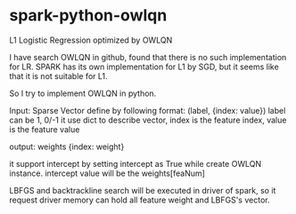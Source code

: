 # spark-python-owlqn
L1 Logistic Regression optimized by OWLQN

I have search OWLQN in github, found that  there is no such implementation for LR.
SPARK has its own implementation for L1 by SGD, but it seems like that it is not suitable for L1.

So I try to implement OWLQN in python.

Input:
Sparse Vector define by following format:
(label, {index: value})
label can be 1, 0/-1
it use dict to describe vector, index is the feature index, value is the feature value


output:
weights
{index: weight}

it support intercept by setting intercept as True while create OWLQN instance.
intercept value will be the weights[feaNum]

LBFGS and backtrackline search will be executed in driver of spark, so it request driver memory can hold all feature weight and LBFGS's vector.

